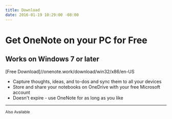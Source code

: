 ```yaml
---
title: Download
date: 2016-01-19 10:29:00 -08:00
---
```


# Get OneNote on your PC for Free

## Works on Windows 7 or later

[Free Download]//onenote.work/download/win32/x86/en-US

* Capture thoughts, ideas, and to-dos and sync them to all your devices
* Store and share your notebooks on OneDrive with your free Microsoft account
* Doesn't expire - use OneNote for as long as you like

- - -

<small>Also Available</small>